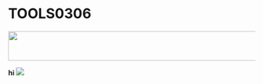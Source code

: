 # TOOLS0306

<img src="http://s5304.pcdn.co/guides/wp-content/uploads/cache/2017/12/Holiday_Song_Lyrics/2789392564.jpg" width="800" height="60"/>  

**hi**
![](http://s5304.pcdn.co/guides/wp-content/uploads/cache/2017/12/Holiday_Song_Lyrics/2789392564.jpg)
